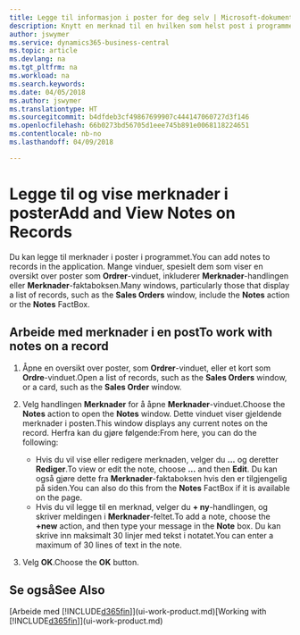 ```yaml
---
title: Legge til informasjon i poster for deg selv | Microsoft-dokumentasjon
description: Knytt en merknad til en hvilken som helst post i programmet. Hvis du for eksempel har tilleggsinformasjon om en ordre, som ikke passer inn i noen av feltene i ordreskjemaet, kan du skrive en merknad.
author: jswymer
ms.service: dynamics365-business-central
ms.topic: article
ms.devlang: na
ms.tgt_pltfrm: na
ms.workload: na
ms.search.keywords: 
ms.date: 04/05/2018
ms.author: jswymer
ms.translationtype: HT
ms.sourcegitcommit: b4dfdeb3cf49867699907c444147060727d3f146
ms.openlocfilehash: 66b0273bd56705d1eee745b891e0068118224651
ms.contentlocale: nb-no
ms.lasthandoff: 04/09/2018

---
```

# <a name="add-and-view-notes-on-records"></a><span data-ttu-id="d9460-104">Legge til og vise merknader i poster</span><span class="sxs-lookup"><span data-stu-id="d9460-104">Add and View Notes on Records</span></span>
 <span data-ttu-id="d9460-105">Du <!--OnPrem and your colleagues -->kan legge til merknader i poster i programmet.</span><span class="sxs-lookup"><span data-stu-id="d9460-105">You <!--OnPrem and your colleagues -->can add notes to records in the application.</span></span> <span data-ttu-id="d9460-106">Mange vinduer, spesielt dem som viser en oversikt over poster som **Ordrer**-vinduet, inkluderer **Merknader**-handlingen eller **Merknader**-faktaboksen.</span><span class="sxs-lookup"><span data-stu-id="d9460-106">Many windows, particularly those that display a list of records, such as the **Sales Orders** window, include the **Notes** action or the **Notes** FactBox.</span></span> <!--OnPremNotes is where you can write notes about a record to yourself or others, and where you can view notes to you from others. For example, a note could be a general comment or processing instruction to your colleague, who can then respond to your note using their own **Notes**. Or, your colleague can add a note that gives you extra information about a sales order that is not covered by the information on the sales order. These notes and correspondences will follow the record as it is processed in the company.-->

<!--OnPrem
> [!NOTE]  
>  You can only select one recipient of the note.-->  

## <a name="to-work-with-notes-on-a-record"></a><span data-ttu-id="d9460-107">Arbeide med merknader i en post</span><span class="sxs-lookup"><span data-stu-id="d9460-107">To work with notes on a record</span></span>

1.  <span data-ttu-id="d9460-108">Åpne en oversikt over poster, som **Ordrer**-vinduet, eller et kort som **Ordre**-vinduet.</span><span class="sxs-lookup"><span data-stu-id="d9460-108">Open a list of records, such as the **Sales Orders** window, or a card, such as the **Sales Order** window.</span></span>  

    <!-- If **Notes** is not visible on the page, then you can customize the page to display the Notes FactBox. -->

2.  <span data-ttu-id="d9460-109">Velg handlingen **Merknader** for å åpne **Merknader**-vinduet.</span><span class="sxs-lookup"><span data-stu-id="d9460-109">Choose the **Notes** action to open the **Notes** window.</span></span> <span data-ttu-id="d9460-110">Dette vinduet viser gjeldende merknader i posten.</span><span class="sxs-lookup"><span data-stu-id="d9460-110">This window displays any current notes on the record.</span></span> <span data-ttu-id="d9460-111">Herfra kan du gjøre følgende:</span><span class="sxs-lookup"><span data-stu-id="d9460-111">From here, you can do the following:</span></span>

    -   <span data-ttu-id="d9460-112">Hvis du vil vise eller redigere merknaden, velger du **...** og deretter **Rediger**.</span><span class="sxs-lookup"><span data-stu-id="d9460-112">To view or edit the note, choose **...** and then **Edit**.</span></span> <span data-ttu-id="d9460-113">Du kan også gjøre dette fra **Merknader**-faktaboksen hvis den er tilgjengelig på siden.</span><span class="sxs-lookup"><span data-stu-id="d9460-113">You can also do this from the **Notes** FactBox if it is available on the page.</span></span>
    -   <span data-ttu-id="d9460-114">Hvis du vil legge til en merknad, velger du **+ ny**-handlingen, og skriver meldingen i **Merknader**-feltet.</span><span class="sxs-lookup"><span data-stu-id="d9460-114">To add a note, choose the **+new** action, and then type your message in the **Note** box.</span></span> <span data-ttu-id="d9460-115">Du kan skrive inn maksimalt 30 linjer med tekst i notatet.</span><span class="sxs-lookup"><span data-stu-id="d9460-115">You can enter a maximum of 30 lines of text in the note.</span></span>

<!-- 5.  In the **To** field, enter a user ID (your own or someone else’s) to indicate who the note is for.  

6.  Select the **Notify** field if you want to send a notification to the user in the **To** field.

     If **Notify** is selected, the note will be sent as a notification to the user's **My Notifications** on the Role Center.  -->

3.  <span data-ttu-id="d9460-116">Velg **OK**.</span><span class="sxs-lookup"><span data-stu-id="d9460-116">Choose the **OK** button.</span></span>  

## <a name="see-also"></a><span data-ttu-id="d9460-117">Se også</span><span class="sxs-lookup"><span data-stu-id="d9460-117">See Also</span></span>
<span data-ttu-id="d9460-118">[Arbeide med [!INCLUDE[d365fin](includes/d365fin_md.md)]](ui-work-product.md)</span><span class="sxs-lookup"><span data-stu-id="d9460-118">[Working with [!INCLUDE[d365fin](includes/d365fin_md.md)]](ui-work-product.md)</span></span>  

